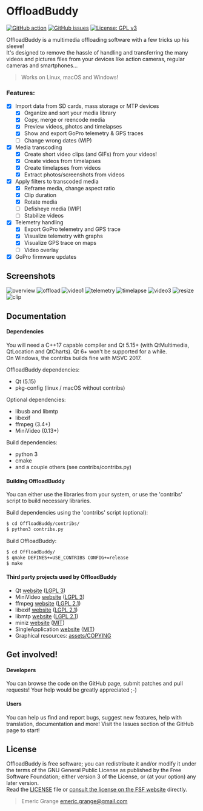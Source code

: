 OffloadBuddy
============

[![GitHub action](https://img.shields.io/github/workflow/status/emericg/OffloadBuddy/CI%20builds.svg?style=flat-square)](https://github.com/emericg/OffloadBuddy/actions)
[![GitHub issues](https://img.shields.io/github/issues/emericg/OffloadBuddy.svg?style=flat-square)](https://github.com/emericg/OffloadBuddy/issues)
[![License: GPL v3](https://img.shields.io/badge/license-GPL%20v3-blue.svg?style=flat-square)](http://www.gnu.org/licenses/gpl-3.0)

OffloadBuddy is a multimedia offloading software with a few tricks up his sleeve!  
It's designed to remove the hassle of handling and transferring the many videos and pictures files from your devices like action cameras, regular cameras and smartphones...  

> Works on Linux, macOS and Windows!

### Features:

- [x] Import data from SD cards, mass storage or MTP devices
  - [x] Organize and sort your media library
  - [x] Copy, merge or reencode media
  - [x] Preview videos, photos and timelapses
  - [x] Show and export GoPro telemetry & GPS traces
  - [ ] Change wrong dates (WIP)
- [x] Media transcoding
  - [x] Create short video clips (and GIFs) from your videos!
  - [x] Create videos from timelapses
  - [x] Create timelapses from videos
  - [x] Extract photos/screenshots from videos
- [x] Apply filters to transcoded media
  - [x] Reframe media, change aspect ratio
  - [x] Clip duration
  - [x] Rotate media
  - [ ] Defisheye media (WIP)
  - [ ] Stabilize videos
- [x] Telemetry handling
  - [x] Export GoPro telemetry and GPS trace
  - [x] Visualize telemetry with graphs
  - [x] Visualize GPS trace on maps
  - [ ] Video overlay
- [X] GoPro firmware updates

## Screenshots

![overview](https://i.imgur.com/4CAhcYb.jpg)
![offload](https://i.imgur.com/9g9Shls.jpg)
![video1](https://i.imgur.com/9IN5NDZ.jpg)
![telemetry](https://i.imgur.com/RN2OPy0.jpg)
![timelapse](https://i.imgur.com/Pt4rz2H.jpg)
![video3](https://i.imgur.com/4avHEnI.jpg)
![resize](https://i.imgur.com/HCs2vKH.jpg)
![clip](https://i.imgur.com/0euEyaN.jpg)

## Documentation

#### Dependencies

You will need a C++17 capable compiler and Qt 5.15+ (with QtMultimedia, QtLocation and QtCharts).  Qt 6+ won't be supported for a while.  
On Windows, the contribs builds fine with MSVC 2017.  

OffloadBuddy dependencies:
- Qt (5.15)  
- pkg-config (linux / macOS without contribs)  

Optional dependencies:
- libusb and libmtp  
- libexif  
- ffmpeg (3.4+)  
- MiniVideo (0.13+)  

Build dependencies:
- python 3  
- cmake  
- and a couple others (see contribs/contribs.py)  

#### Building OffloadBuddy

You can either use the libraries from your system, or use the 'contribs' script to build necessary libraries.  

Build dependencies using the 'contribs' script (optional):
```bash
$ cd OffloadBuddy/contribs/
$ python3 contribs.py
```

Build OffloadBuddy:
```bash
$ cd OffloadBuddy/
$ qmake DEFINES+=USE_CONTRIBS CONFIG+=release
$ make
```

#### Third party projects used by OffloadBuddy

* Qt [website](https://www.qt.io) ([LGPL 3](https://www.gnu.org/licenses/lgpl-3.0.txt))
* MiniVideo [website](https://github.com/emericg/MiniVideo) ([LGPL 3](https://www.gnu.org/licenses/lgpl-3.0.txt))
* ffmpeg [website](https://www.ffmpeg.org/) ([LGPL 2.1](https://www.gnu.org/licenses/lgpl-2.1.txt))
* libexif [website](https://github.com/libexif/) ([LGPL 2.1](https://www.gnu.org/licenses/lgpl-2.1.txt))
* libmtp [website](https://github.com/libmtp/) ([LGPL 2.1](https://www.gnu.org/licenses/lgpl-2.1.txt))
* miniz [website](https://github.com/richgel999/miniz/) ([MIT](https://opensource.org/licenses/MIT))
* SingleApplication [website](https://github.com/itay-grudev/SingleApplication) ([MIT](https://opensource.org/licenses/MIT))
* Graphical resources: [assets/COPYING](assets/COPYING)

## Get involved!

#### Developers

You can browse the code on the GitHub page, submit patches and pull requests! Your help would be greatly appreciated ;-)

#### Users

You can help us find and report bugs, suggest new features, help with translation, documentation and more! Visit the Issues section of the GitHub page to start!

## License

OffloadBuddy is free software; you can redistribute it and/or modify it under the terms of the GNU General Public License as published by the Free Software Foundation; either version 3 of the License, or (at your option) any later version.  
Read the [LICENSE](LICENSE) file or [consult the license on the FSF website](https://www.gnu.org/licenses/gpl-3.0.txt) directly.

> Emeric Grange <emeric.grange@gmail.com>

